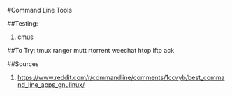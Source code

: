 #Command Line Tools

##Testing:
1. cmus


##To Try:
tmux
ranger
mutt
rtorrent
weechat
htop
lftp
ack

##Sources
1. https://www.reddit.com/r/commandline/comments/1ccvyb/best_command_line_apps_gnulinux/
